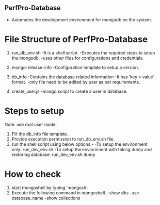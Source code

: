 ## PerfPro-Database

  - Automates the development environment for mongodb on the system.

# File Structure of PerfPro-Database

 1) run_db_env.sh 
   -It is a shell script.
   -Executes the required steps to setup the mongodb.
   -uses other files for configurations and credentials.

 2) mongo-release-info
   -Configuration template to setup a version.

 3) db_info
   -Contains the database related information
   -It has 'key = value' format.
   -only file need to be edited by user as per requirements.

 4) create_user.js
   -mongo script to create a user in database.


# Steps to setup

Note: use root user mode.

 1) Fill the db_info file template.
 2) Provide execution permission to run_db_env.sh file.
 3) run the shell script using below options:-
   -To setup the environment only: run_dev_env.sh
   -To setup the enviornment with taking dump and restoring database: run_dev_env.sh dump


# How to check
 1) start mongoshell by typing 'mongosh'.
 2) Execute the following command in mongoshell.
   -show dbs
   -use database_name
   -show collections
